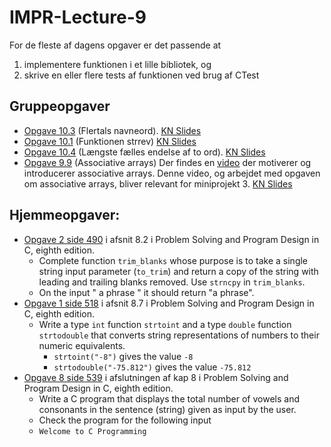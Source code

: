 # IMPR-Lecture-9
For de fleste af dagens opgaver er det passende at 
1) implementere funktionen i et lille bibliotek, og
2) skrive en eller flere tests af funktionen ved brug af CTest

## Gruppeopgaver
- [Opgave 10.3](src/exercise-10.3.c) (Flertals navneord). [KN Slides](http://people.cs.aau.dk/~normark/impr-c/strings-extra-opgaver-slide-exercise-1.html)
- [Opgave 10.1](src/exercise-10.1.c) (Funktionen strrev) [KN Slides](http://people.cs.aau.dk/~normark/impr-c/strings-string-mutation-slide-exercise-1.html)
- [Opgave 10.4](src/exercise-10.4.c) (Længste fælles endelse af to ord). [KN Slides](http://people.cs.aau.dk/~normark/impr-c/strings-extra-opgaver-slide-exercise-2.html)
- [Opgave 9.9](src/exercise-9.9.c) (Associative arrays) Der findes en [video](https://laml.cs.aau.dk/cgi-bin/video2/get/show-video.cgi?video-id=video-associative-arrays&course-id=impr&lecture-number=9&course-year=2022&video-width=640&lang=dk&video-start-time=00:00&auto-play=0) der motiverer og introducerer associative arrays. Denne video, og arbejdet med opgaven om associative arrays, bliver relevant for miniprojekt 3. [KN Slides](http://people.cs.aau.dk/~normark/impr-c/arrays-opgaver-slide-exercise-7.html)     

## Hjemmeopgaver:
- [Opgave 2 side 490](src/exercise-PSPDC-490-2.c) i afsnit 8.2 i Problem Solving and Program Design in C, eighth edition.
  - Complete function `trim_blanks` whose purpose is to take a single string input parameter (`to_trim`) and return a copy of the string with leading and trailing blanks removed. Use `strncpy` in `trim_blanks`.
  - On the input "  a phrase    " it should return "a phrase".
- [Opgave 1 side 518](src/exercise-PSPDC-518-1.c) i afsnit 8.7 i Problem Solving and Program Design in C, eighth edition.
  - Write a type `int` function `strtoint` and a type `double` function `strtodouble` that converts string representations of numbers to their numeric equivalents.
    - `strtoint("-8")` gives the value `-8`
    - `strtodouble("-75.812")` gives the value `-75.812` 
- [Opgave 8 side 539](src/exercise-PSPDC-539-8.c) i afslutningen af kap 8 i Problem Solving and Program Design in C, eighth edition.
  - Write a C program that displays the total number of vowels and consonants in the sentence (string) given as input by the user.
  - Check the program for the following input
  - `Welcome to C Programming`
